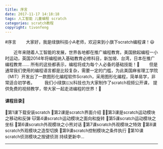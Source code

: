 ```yaml
---
title: 序言
date: 2017-11-17 14:18:18
tags: 人工智能 儿童编程 scratch
categories: scratch教程
copyright: tivonfeng
---
```



#序言
&#8195;&#8195;大家好，我是绿旗科技小A老师，欢迎来到小旗下scratch编程课！😃
 
&#8195;&#8195;近年来随着人工智能的发展，世界各地都在推广编程教育。美国掀起编程一小时运动，英国2014年将编程纳入基础教育必修科目，新加坡、台湾，日本在推广编程教育......
所有的这些都表示，编程将成为每个人必备的基础技能！💪
&#8195;&#8195;但是通常我们使用的编程语言都是比较复杂，需要一定的门槛，为此美国麻省理工学院（MIT）开发出了一款图形化编程软件Scratch，采用图形化编程，简单易学，非常适合初学者。
&#8195;&#8195;我们小绿旗🇨🇳科技也为大家制作了scratch视频公开课， 提供免费的视频教学，带大家一起走进编程的世界！🦁
  
  
#### 课程目录🌈
🍄第1课下载安装scratch
🍊第2课是scratch界面介绍
🧚‍♀️第3课是scratch运动模块之移动和反弹
🐱第4课scratch运动模块之面向和旋转
🐲第5课scratch运动模块之坐标
🌸第6课scratch外观模块之小熊对话
🐬第7课scratch外观模块之特效
🐶第8课scratch外观模块之造型切换
🦋第9课scratch控制模块之条件执行
🐸第10课scratch侦测模块之按键侦测
持续更新中...
  
  
<!--more-->


-------





